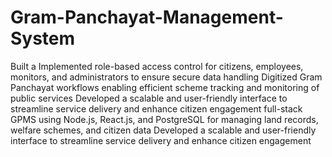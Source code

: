 # Gram-Panchayat-Management-System
Built a Implemented role-based access control for citizens, employees, monitors, and administrators to ensure secure data handling
Digitized Gram Panchayat workflows enabling efficient scheme tracking and monitoring of public services
Developed a scalable and user-friendly interface to streamline service delivery and enhance citizen engagement full-stack GPMS using Node.js, React.js, and PostgreSQL for managing land records, welfare schemes, and citizen data
Developed a scalable and user-friendly interface to streamline service delivery and enhance citizen engagement

